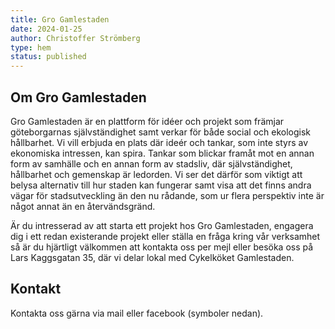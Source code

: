 ```yaml
---
title: Gro Gamlestaden
date: 2024-01-25
author: Christoffer Strömberg
type: hem
status: published
---
```


## Om Gro Gamlestaden

Gro Gamlestaden är en plattform för idéer och projekt som främjar göteborgarnas
självständighet samt verkar för både social och ekologisk hållbarhet. Vi vill
erbjuda en plats där ideér och tankar, som inte styrs av ekonomiska intressen,
kan spira. Tankar som blickar framåt mot en annan form av samhälle och en annan
form av stadsliv, där självständighet, hållbarhet och gemenskap är ledorden.
Vi ser det därför som viktigt att belysa alternativ till hur staden kan fungerar
samt visa att det finns andra vägar för stadsutveckling än den nu rådande, som ur
flera perspektiv inte är något annat än en återvändsgränd.

Är du intresserad av att starta ett projekt hos Gro Gamlestaden, engagera dig i
ett redan existerande projekt eller ställa en fråga kring vår verksamhet så är
du hjärtligt välkommen att kontakta oss per mejl eller besöka oss på Lars
Kaggsgatan 35, där vi delar lokal med Cykelköket Gamlestaden.

## Kontakt

Kontakta oss gärna via mail eller facebook (symboler nedan).

